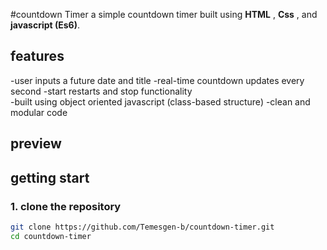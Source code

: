 #countdown Timer 
a simple countdown timer built using **HTML** , **Css** , and **javascript (Es6)**. 

## features 
-user inputs a future date and title 
-real-time countdown updates every  second 
-start restarts and stop  functionality  
-built using object oriented javascript (class-based structure)
-clean and modular code 


## preview 

## getting start 
### 1. clone the repository 
```bash
git clone https://github.com/Temesgen-b/countdown-timer.git
cd countdown-timer
